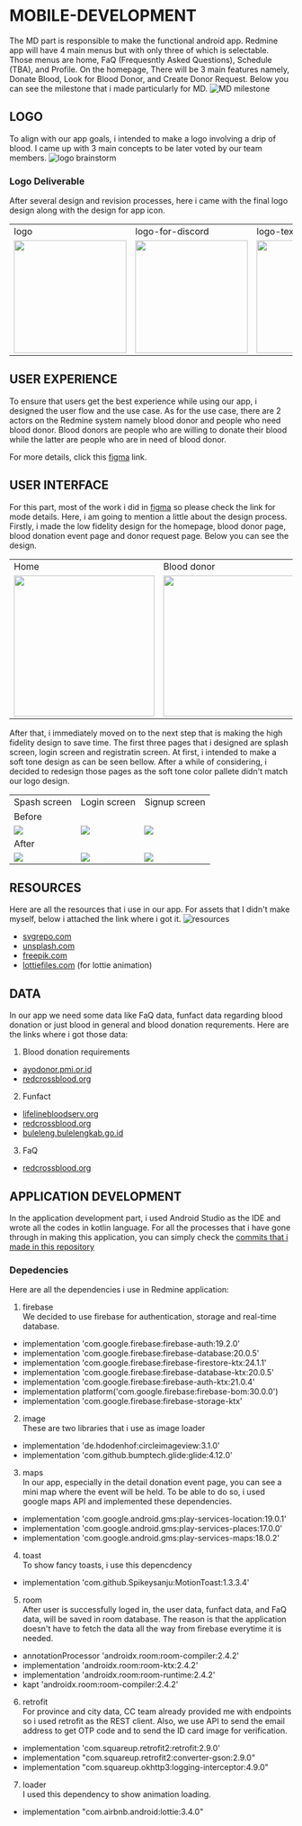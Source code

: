 # MOBILE-DEVELOPMENT

The MD part is responsible to make the functional android app. Redmine app will have 4 main menus but with only three of which is selectable.
Those menus are home, FaQ (Frequesntly Asked Questions), Schedule (TBA), and Profile. On the homepage, There will be 3 main features namely, 
Donate Blood, Look for Blood Donor, and Create Donor Request.
Below you can see the milestone that i made particularly for MD.
![MD milestone](https://github.com/Monica255/Bangkit-Capstone-Project-Redmine/blob/android-developer/UIUX/MD%20milestone.png)

## LOGO
[logo-brainstorm]:https://github.com/Monica255/Bangkit-Capstone-Project-Redmine/blob/android-developer/LOGO/Logo%20brainstorm.png
To align with our app goals, i intended to make a logo involving a drip of blood. I came up with 3 main concepts to be later voted by our team members. 
![logo brainstorm][logo-brainstorm]

### Logo Deliverable
[logo]:https://github.com/Monica255/Bangkit-Capstone-Project-Redmine/blob/android-developer/LOGO/logo.png
[logo-for-discord]:https://github.com/Monica255/Bangkit-Capstone-Project-Redmine/blob/android-developer/LOGO/logo-for-discord.png
[logo-text]:https://github.com/Monica255/Bangkit-Capstone-Project-Redmine/blob/android-developer/LOGO/logo-text.png
[logo-with-text]:https://github.com/Monica255/Bangkit-Capstone-Project-Redmine/blob/android-developer/LOGO/logo-with-text.png
[icon]:https://github.com/Monica255/Bangkit-Capstone-Project-Redmine/blob/android-developer/LOGO/app-icon.png
After several design and revision processes, here i came with the final logo design along with the design for app icon.

<table>
  <tr>
    <td>logo</td>
     <td>logo-for-discord</td>
     <td>logo-text</td>
    <td>logo-with-text</td>
     <td>icon</td>
  </tr>
  <tr>
    <td><img src="https://github.com/Monica255/Bangkit-Capstone-Project-Redmine/blob/android-developer/LOGO/logo.png" width=200></td>
    <td><img src="https://github.com/Monica255/Bangkit-Capstone-Project-Redmine/blob/android-developer/LOGO/logo-for-discord.png" width=200 ></td>
    <td><img src="https://github.com/Monica255/Bangkit-Capstone-Project-Redmine/blob/android-developer/LOGO/logo-text.png" width=200 ></td>
    <td><img src="https://github.com/Monica255/Bangkit-Capstone-Project-Redmine/blob/android-developer/LOGO/logo-with-text.png" width=200></td>
    <td><img src="https://github.com/Monica255/Bangkit-Capstone-Project-Redmine/blob/android-developer/LOGO/app-icon.png" width=200 ></td>
  </tr>
 </table>
 
 
## USER EXPERIENCE
[figma-link]:https://www.figma.com/file/6sh69Ed1cLSW0lbDceIK8P/Redmine?node-id=0%3A1
To ensure that users get the best experience while using our app, i designed the user flow and the use case. As for the use case, there are 2 actors on the Redmine system namely blood donor and people who need blood donor. Blood donors are people who are willing to donate their blood while the latter are people who are in need of blood donor.

For more details, click this [figma][figma-link] link.

## USER INTERFACE
For this part, most of the work i did in [figma][figma-link] so please check the link for mode details. Here, i am going to mention a little about the design process. Firstly, i made the low fidelity design for the homepage, blood donor page, blood donation event page and donor request page. Below you can see the design.


 <table>
  <tr>
     <td>Home</td>
     <td>Blood donor</td>
     <td>Blood donation event</td>
     <td>Donor request</td>
  </tr>
  <tr>
    <td><img src="https://github.com/Monica255/Bangkit-Capstone-Project-Redmine/blob/android-developer/UIUX/lofi/Home.png" width=250 ></td>
    <td><img src="https://github.com/Monica255/Bangkit-Capstone-Project-Redmine/blob/android-developer/UIUX/lofi/Donor%20darah.png" width=250></td>
    <td><img src="https://github.com/Monica255/Bangkit-Capstone-Project-Redmine/blob/android-developer/UIUX/lofi/Donor%20darah-1.png" width=250></td>
    <td><img src="https://github.com/Monica255/Bangkit-Capstone-Project-Redmine/blob/android-developer/UIUX/lofi/Donor%20darah-2.png" width=250></td>
  </tr>
 </table>
 
[splash]:https://github.com/Monica255/Bangkit-Capstone-Project-Redmine/blob/android-developer/UIUX/hifi/Splash.png
[login]:https://github.com/Monica255/Bangkit-Capstone-Project-Redmine/blob/android-developer/UIUX/hifi/Login.png
[signup]:https://github.com/Monica255/Bangkit-Capstone-Project-Redmine/blob/android-developer/UIUX/hifi/Signup.png
[splash2]:https://github.com/Monica255/Bangkit-Capstone-Project-Redmine/blob/android-developer/UIUX/hifi/new-splash.png
[login2]:https://github.com/Monica255/Bangkit-Capstone-Project-Redmine/blob/android-developer/UIUX/hifi/new-login.png
[signup2]:https://github.com/Monica255/Bangkit-Capstone-Project-Redmine/blob/android-developer/UIUX/hifi/new-regis.png
After that, i immediately moved on to the next step that is making the high fidelity design to save time. The first three pages that i designed are splash screen, login screen and registratin screen. At first, i intended to make a soft tone design as can be seen bellow. After a while of considering, i decided to redesign those pages as the soft tone color pallete didn't match our logo design.

 <table>
  <tr>
     <td>Spash screen</td>
     <td>Login screen</td>
     <td>Signup screen</td>
  </tr>
   <td colspan="3">Before</td>
  <tr>
    <td><img src="https://github.com/Monica255/Bangkit-Capstone-Project-Redmine/blob/android-developer/UIUX/hifi/Splash.png" ></td>
    <td><img src="https://github.com/Monica255/Bangkit-Capstone-Project-Redmine/blob/android-developer/UIUX/hifi/Login.png" ></td>
    <td><img src="https://github.com/Monica255/Bangkit-Capstone-Project-Redmine/blob/android-developer/UIUX/hifi/Signup.png" ></td>
  </tr>
  <td colspan="3">After</td>
  <tr>
    <td><img src="https://github.com/Monica255/Bangkit-Capstone-Project-Redmine/blob/android-developer/UIUX/hifi/new-splash.png"></td>
    <td><img src="https://github.com/Monica255/Bangkit-Capstone-Project-Redmine/blob/android-developer/UIUX/hifi/new-login.png"></td>
    <td><img src="https://github.com/Monica255/Bangkit-Capstone-Project-Redmine/blob/android-developer/UIUX/hifi/new-regis.png" ></td>
  </tr>
 </table>
 
 ## RESOURCES
 Here are all the resources that i use in our app. For assets that I didn't make myself, below i attached the link where i got it.
 ![resources](https://github.com/Monica255/Bangkit-Capstone-Project-Redmine/blob/android-developer/UIUX/resources.png)
- [svgrepo.com](https://www.svgrepo.com/)
- [unsplash.com](https://unsplash.com/)
- [freepik.com](https://www.freepik.com/home)
- [lottiefiles.com](https://lottiefiles.com/) (for lottie animation)
 
 ## DATA
In our app we need some data like FaQ data, funfact data regarding blood donation or just blood in general and blood donation requrements.
Here are the links where i got those data:

1. Blood donation requirements
- [ayodonor.pmi.or.id](http://ayodonor.pmi.or.id/about.php)
- [redcrossblood.org](https://www.redcrossblood.org/donate-blood/how-to-donate/eligibility-requirements.html)
2. Funfact
- [lifelinebloodserv.org](https://www.lifelinebloodserv.org/blood-facts)
- [redcrossblood.org](https://www.redcrossblood.org/donate-blood/how-to-donate/how-blood-donations-help/blood-needs-blood-supply.html)
- [buleleng.bulelengkab.go.id](https://buleleng.bulelengkab.go.id/informasi/detail/artikel/35-kenali-manfaat-rutin-donor-darah-bagi-kesehatan)
3. FaQ
- [redcrossblood.org](https://www.redcrossblood.org/faq.html)


## APPLICATION DEVELOPMENT
In the application development part, i used Android Studio as the IDE and wrote all the codes in kotlin language. For all the processes that i have gone through in making this application, you can simply check the [commits that i made in this repository](https://github.com/Monica255/Bangkit-Capstone-Project-Redmine/commits/android-developer?after=7410839e1bc502af17129b713784c0e00fe18fcb+34&branch=android-developer&qualified_name=refs%2Fheads%2Fandroid-developer)

### Depedencies
Here are all the dependencies i use in Redmine application:
1. firebase  
We decided to use firebase for authentication, storage and real-time database.

- implementation 'com.google.firebase:firebase-auth:19.2.0'
- implementation 'com.google.firebase:firebase-database:20.0.5'
- implementation 'com.google.firebase:firebase-firestore-ktx:24.1.1'
- implementation 'com.google.firebase:firebase-database-ktx:20.0.5'
- implementation 'com.google.firebase:firebase-auth-ktx:21.0.4'
- implementation platform('com.google.firebase:firebase-bom:30.0.0')
- implementation 'com.google.firebase:firebase-storage-ktx'
    
2. image  
These are two libraries that i use as image loader

- implementation 'de.hdodenhof:circleimageview:3.1.0'
- implementation 'com.github.bumptech.glide:glide:4.12.0'
    
3. maps  
In our app, especially in the detail donation event page, you can see a mini map where the event will be held. To be able to do so, i used google maps API and 
implemented these dependencies.

- implementation 'com.google.android.gms:play-services-location:19.0.1'
- implementation 'com.google.android.gms:play-services-places:17.0.0'
- implementation 'com.google.android.gms:play-services-maps:18.0.2'
    
4. toast  
To show fancy toasts, i use this depencdency

- implementation 'com.github.Spikeysanju:MotionToast:1.3.3.4'
    
5. room  
After user is successfully loged in, the user data, funfact data, and FaQ data, will be saved in room database. The reason is that the application doesn't have
to fetch the data all the way from firebase everytime it is needed.

- annotationProcessor 'androidx.room:room-compiler:2.4.2'
- implementation 'androidx.room:room-ktx:2.4.2'
- implementation 'androidx.room:room-runtime:2.4.2'
- kapt 'androidx.room:room-compiler:2.4.2'
    
6. retrofit  
For province and city data, CC team already provided me with endpoints so i used retrofit as the REST client. Also, we use API to send the email address to get OTP code and to send the ID card image for verification.

- implementation 'com.squareup.retrofit2:retrofit:2.9.0'
- implementation "com.squareup.retrofit2:converter-gson:2.9.0"
- implementation "com.squareup.okhttp3:logging-interceptor:4.9.0"

7. loader  
I used this dependency to show animation loading.

- implementation "com.airbnb.android:lottie:3.4.0"

